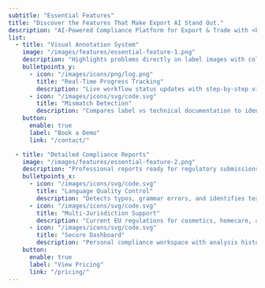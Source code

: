 ```yaml
---
subtitle: "Essential Features"
title: "Discover the Features That Make Export AI Stand Out."
description: "AI-Powered Compliance Platform for Export & Trade with <br> Advanced Technology for Global Market Success."
list:
  - title: "Visual Annotation System"
    image: "/images/features/essential-feature-1.png"
    description: "Highlights problems directly on label images with color-coded issue types and interactive issue exploration for pinpoint accuracy."
    bulletpoints_y:
      - icon: "/images/icons/png/log.png"
        title: "Real-Time Progress Tracking"
        description: "Live workflow status updates with step-by-step visibility and estimated completion time."
      - icon: "/images/icons/svg/code.svg"
        title: "Mismatch Detection"
        description: "Compares label vs technical documentation to identify component discrepancies and missing information."
    button:
      enable: true
      label: "Book a Demo"
      link: "/contact/"

  - title: "Detailed Compliance Reports"
    image: "/images/features/essential-feature-2.png"
    description: "Professional reports ready for regulatory submissions with evidence-based analysis and citations."
    bulletpoints_x:
      - icon: "/images/icons/svg/code.svg"
        title: "Language Quality Control"
        description: "Detects typos, grammar errors, and identifies text needing translation for multi-language compliance."
      - icon: "/images/icons/svg/code.svg"
        title: "Multi-Jurisdiction Support"
        description: "Current EU regulations for cosmetics, homecare, and food with expansion to new markets and industries."
      - icon: "/images/icons/svg/code.svg"
        title: "Secure Dashboard"
        description: "Personal compliance workspace with analysis history, job tracking, and enterprise-grade security."
    button:
      enable: true
      label: "View Pricing"
      link: "/pricing/"
---
```

